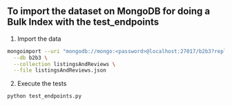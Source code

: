 ## To import the dataset on MongoDB for doing a Bulk Index with the test_endpoints

1. Import the data
```bash
mongoimport --uri "mongodb://mongo:<password>@localhost:27017/b2b3?replicaSet=rs0&authSource=admin" \
  --db b2b3 \
  --collection listingsAndReviews \
  --file listingsAndReviews.json
```

2. Execute the tests
```bash
python test_endpoints.py
```